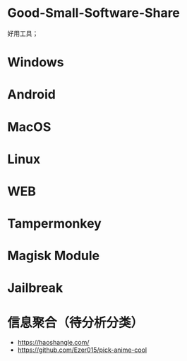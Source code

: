 # Good-Small-Software-Share
好用工具；


# Windows

# Android

# MacOS

# Linux

# WEB

# Tampermonkey

# Magisk Module

# Jailbreak

# 信息聚合（待分析分类）
- https://haoshangle.com/
- https://github.com/Ezer015/pick-anime-cool